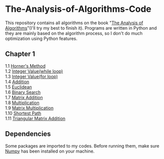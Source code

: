 The-Analysis-of-Algorithms-Code
===============================

This repository contains all algorithms on the book "[The Analysis of Algorithms](http://book.douban.com/subject/11743170/)"(I'll try my best to finish it). Programs are written in Python and they are mainly based on the algorithm process, so I don't do much optimization using Python features. 

Chapter 1
---------
1.1 [Horner's Method](https://github.com/OldPanda/The-Analysis-of-Algorithms-Code/blob/master/Chapter_1/1.1.py)    
1.2 [Integer Value(while loop)](https://github.com/OldPanda/The-Analysis-of-Algorithms-Code/blob/master/Chapter_1/1.2.py)    
1.3 [Integer Value(for loop)](https://github.com/OldPanda/The-Analysis-of-Algorithms-Code/blob/master/Chapter_1/1.3.py)    
1.4 [Addition](https://github.com/OldPanda/The-Analysis-of-Algorithms-Code/blob/master/Chapter_1/1.4.py)    
1.5 [Euclidean](https://github.com/OldPanda/The-Analysis-of-Algorithms-Code/blob/master/Chapter_1/1.5.py)    
1.6 [Binary Search](https://github.com/OldPanda/The-Analysis-of-Algorithms-Code/blob/master/Chapter_1/1.6.py)     
1.7 [Matrix Addition](https://github.com/OldPanda/The-Analysis-of-Algorithms-Code/blob/master/Chapter_1/1.7.py)    
1.8 [Multiplication](https://github.com/OldPanda/The-Analysis-of-Algorithms-Code/blob/master/Chapter_1/1.8.py)     
1.9 [Matrix Multiplication](https://github.com/OldPanda/The-Analysis-of-Algorithms-Code/blob/master/Chapter_1/1.9.py)    
1.10 [Shortest Path](https://github.com/OldPanda/The-Analysis-of-Algorithms-Code/blob/master/Chapter_1/1.10.py)     
1.11 [Triangular Matrix Addition](https://github.com/OldPanda/The-Analysis-of-Algorithms-Code/blob/master/Chapter_1/1.11.py)      


Dependencies
------------
Some packages are imported to my codes. Before running them, make sure [Numpy](http://www.numpy.org/) has been installed on your machine. 

